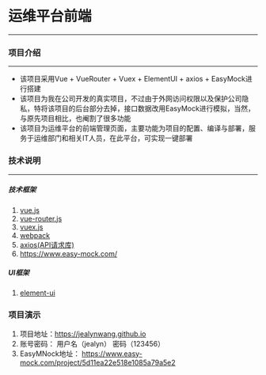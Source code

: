 # 运维平台前端
-------------------

### 项目介绍
-------------------
- 该项目采用Vue + VueRouter + Vuex + ElementUI + axios + EasyMock进行搭建
- 该项目为我在公司开发的真实项目，不过由于外网访问权限以及保护公司隐私，特将该项目的后台部分去掉，接口数据改用EasyMock进行模拟，当然，与原先项目相比，也阉割了很多功能
- 该项目为运维平台的前端管理页面，主要功能为项目的配置、编译与部署，服务于运维部门和相关IT人员，在此平台，可实现一键部署

### 技术说明
-------------------

##### 技术框架
1. <a href="https://cn.vuejs.org/v2/guide/installation.html" target="_blank">vue.js</a>
2. <a href="https://router.vuejs.org/zh-cn/essentials/getting-started.html" target="_blank">vue-router.js</a>
3. <a href="https://vuex.vuejs.org/zh-cn/" target="_blank">vuex.js</a>
4. <a href="https://webpack.js.org/configuration/" target="_blank">webpack</a>
5. <a href="https://github.com/axios/axios" target="_blank">axios(API请求库)</a>
6. <a href="https://www.easy-mock.com/" target="_blank">https://www.easy-mock.com/</a>

##### UI框架
1. <a href="http://element-cn.eleme.io/#/zh-CN/component/changelog" target="_blank">element-ui</a>

### 项目演示
1. 项目地址：<a href="https://jealynwang.github.io" target="_blank">https://jealynwang.github.io</a>
2. 账号密码： 用户名（jealyn） 密码（123456）
3. EasyMNock地址： <a href="https://www.easy-mock.com/project/5d11ea22e518e1085a79a5e2" target="_blank">https://www.easy-mock.com/project/5d11ea22e518e1085a79a5e2</a>
